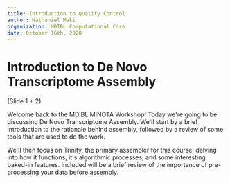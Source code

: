 ```yaml
---
title: Introduction to Quality Control
author: Nathaniel Maki
organization: MDIBL Computational Core
date: October 16th, 2020
---
```


# Introduction to De Novo Transcriptome Assembly
(Slide 1 + 2)

Welcome back to the MDIBL MINOTA Workshop! Today we're going to be discussing De Novo Transcriptome Assembly. We'll start by a brief introduction to the rationale behind assembly, followed by a review of some tools that are used to do the work.

We'll then focus on Trinity, the primary assembler for this course; delving into how it functions, it's algorithmic processes, and some interesting baked-in features. Included will be a brief review of the importance of pre-processing your data before assembly.